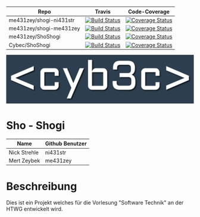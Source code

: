 Repo         | Travis   | Code-Coverage
--- | ---| ---
me431zey/shogi-ni431str | [![Build Status](https://travis-ci.org/me431zey/ShoShogi.svg?branch=shogi-ni431str)](https://travis-ci.org/me431zey/ShoShogi) | [![Coverage Status](https://coveralls.io/repos/github/me431zey/ShoShogi/badge.svg?branch=shogi-ni431str)](https://coveralls.io/github/me431zey/ShoShogi?branch=shogi-ni431str)
me431zey/shogi-me431zey | [![Build Status](https://travis-ci.org/me431zey/ShoShogi.svg?branch=shogi-me431zey)](https://travis-ci.org/me431zey/ShoShogi) | [![Coverage Status](https://coveralls.io/repos/github/me431zey/ShoShogi/badge.svg?branch=shogi-me431zey)](https://coveralls.io/github/me431zey/ShoShogi?branch=shogi-me431zey)
me431zey/ShoShogi       | [![Build Status](https://travis-ci.org/me431zey/ShoShogi.svg?branch=master)](https://travis-ci.org/me431zey/ShoShogi)         | [![Coverage Status](https://coveralls.io/repos/github/me431zey/ShoShogi/badge.svg?branch=shogi)](https://coveralls.io/github/me431zey/ShoShogi?branch=shogi)
Cybec/ShoShogi          | [![Build Status](https://travis-ci.org/Cybec/ShoShogi.svg?branch=master)](https://travis-ci.org/Cybec/ShoShogi)               | [![Coverage Status](https://coveralls.io/repos/github/Cybec/ShoShogi/badge.svg)](https://coveralls.io/github/Cybec/ShoShogi)


![GitHub Logo](./cybec.png) 
# Sho - Shogi


Name         | Github Benutzer
--- | ---
Nick Strehle | ni431str
Mert Zeybek | me431zey



Beschreibung
=========================
Dies ist ein Projekt welches für die Vorlesung "Software Technik" an der HTWG entwickelt wird.
